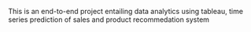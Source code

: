 This is an end-to-end project entailing data analytics using tableau, time series prediction of sales and product recommedation system
